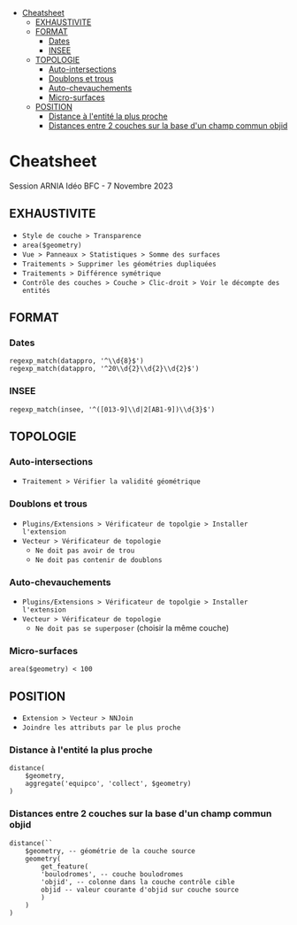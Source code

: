<!-- TOC start (generated with https://github.com/derlin/bitdowntoc) -->

- [Cheatsheet](#cheatsheet)
   * [EXHAUSTIVITE](#exhaustivite)
   * [FORMAT](#format)
      + [Dates](#dates)
      + [INSEE](#insee)
   * [TOPOLOGIE](#topologie)
      + [Auto-intersections](#auto-intersections)
      + [Doublons et trous](#doublons-et-trous)
      + [Auto-chevauchements](#auto-chevauchements)
      + [Micro-surfaces](#micro-surfaces)
   * [POSITION](#position)
      + [Distance à l'entité la plus proche](#distance-à-lentité-la-plus-proche)
      + [Distances entre 2 couches sur la base d'un champ commun objid](#distances-entre-2-couches-sur-la-base-dun-champ-commun-objid)

<!-- TOC end -->

<!-- TOC --><a name="cheatsheet"></a>
# Cheatsheet
Session ARNIA Idéo BFC - 7 Novembre 2023

<!-- TOC --><a name="exhaustivite"></a>
## EXHAUSTIVITE

- `Style de couche > Transparence`
- `area($geometry)`
- `Vue > Panneaux > Statistiques > Somme des surfaces`
- `Traitements > Supprimer les géométries dupliquées`
- `Traitements > Différence symétrique`
- `Contrôle des couches > Couche > Clic-droit > Voir le décompte des entités`

<!-- TOC --><a name="format"></a>
## FORMAT
<!-- TOC --><a name="dates"></a>
### Dates
	regexp_match(datappro, '^\\d{8}$')
	regexp_match(datappro, '^20\\d{2}\\d{2}\\d{2}$')

<!-- TOC --><a name="insee"></a>
### INSEE

	regexp_match(insee, '^([013-9]\\d|2[AB1-9])\\d{3}$')

<!-- TOC --><a name="topologie"></a>
## TOPOLOGIE

<!-- TOC --><a name="auto-intersections"></a>
### Auto-intersections
- `Traitement > Vérifier la validité géométrique`

<!-- TOC --><a name="doublons-et-trous"></a>
### Doublons et trous
- `Plugins/Extensions > Vérificateur de topolgie > Installer l'extension`
- `Vecteur > Vérificateur de topologie`
	- `Ne doit pas avoir de trou`
	- `Ne doit pas contenir de doublons`

<!-- TOC --><a name="auto-chevauchements"></a>
### Auto-chevauchements
- `Plugins/Extensions > Vérificateur de topolgie > Installer l'extension`
- `Vecteur > Vérificateur de topologie`
	- `Ne doit pas se superposer` (choisir la même couche)

<!-- TOC --><a name="micro-surfaces"></a>
### Micro-surfaces
	area($geometry) < 100

<!-- TOC --><a name="position"></a>
## POSITION
- `Extension > Vecteur > NNJoin`
- `Joindre les attributs par le plus proche`

<!-- TOC --><a name="distance-à-lentité-la-plus-proche"></a>
### Distance à l'entité la plus proche

	distance(
		$geometry,
		aggregate('equipco', 'collect', $geometry)
	)

<!-- TOC --><a name="distances-entre-2-couches-sur-la-base-dun-champ-commun-objid"></a>
### Distances entre 2 couches sur la base d'un champ commun objid
	distance(``
		$geometry, -- géométrie de la couche source
		geometry(
			get_feature(
			'boulodromes', -- couche boulodromes
			'objid', -- colonne dans la couche contrôle cible
			objid -- valeur courante d'objid sur couche source
			)
		)
	)